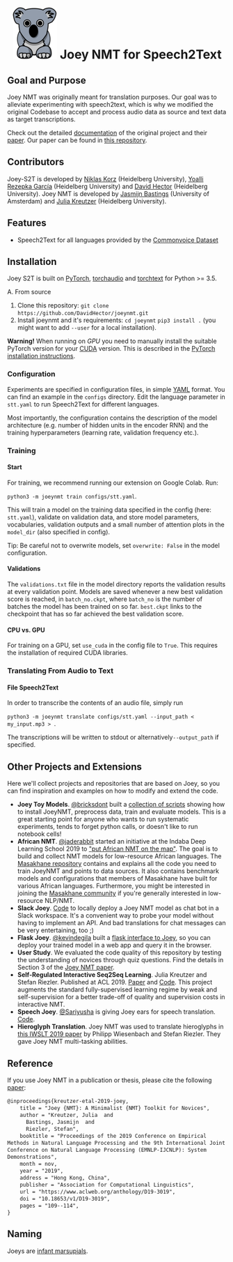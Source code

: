 # &nbsp; ![Joey-S2T](joey-small.png) Joey NMT for Speech2Text

## Goal and Purpose
Joey NMT was originally meant for translation purposes. Our goal was to alleviate experimenting with speech2text, which is why we modified the original Codebase to accept and process audio data as source and text data as target transcriptions. 


Check out the detailed [documentation](https://joeynmt.readthedocs.io) of the original project and their [paper](https://arxiv.org/abs/1907.12484). Our paper can be found in [this repository](https://github.com/DavidHector/joeynmt/).

## Contributors
Joey-S2T is developed by [Niklas Korz](https://github.com/niklaskorz) (Heidelberg University), [Yoalli Rezepka García](https://github.com/Yrgarcia) (Heidelberg University) and [David Hector](https://github.com/DavidHector) (Heidelberg University).
Joey NMT is developed by [Jasmijn Bastings](https://github.com/bastings) (University of Amsterdam) and [Julia Kreutzer](http://www.cl.uni-heidelberg.de/~kreutzer/) (Heidelberg University).


## Features
- Speech2Text for all languages provided by the [Commonvoice Dataset](https://commonvoice.mozilla.org/en)


## Installation
Joey S2T is built on [PyTorch](https://pytorch.org/), [torchaudio](https://pytorch.org/audio/) and [torchtext](https://github.com/pytorch/text) for Python >= 3.5.

A. From source
  1. Clone this repository:
  `git clone https://github.com/DavidHector/joeynmt.git`
  2. Install joeynmt and it's requirements:
  `cd joeynmt`
  `pip3 install .` (you might want to add `--user` for a local installation).

**Warning!** When running on *GPU* you need to manually install the suitable PyTorch version for your [CUDA](https://developer.nvidia.com/cuda-zone) version. This is described in the [PyTorch installation instructions](https://pytorch.org/get-started/locally/).


### Configuration
Experiments are specified in configuration files, in simple [YAML](http://yaml.org/) format. You can find an example in the `configs` directory.
Edit the language parameter in `stt.yaml` to run Speech2Text for different languages.

Most importantly, the configuration contains the description of the model architecture (e.g. number of hidden units in the encoder RNN) and the training hyperparameters (learning rate, validation frequency etc.).

### Training

#### Start
For training, we recommend running our extension on Google Colab.
Run:

`python3 -m joeynmt train configs/stt.yaml`. 

This will train a model on the training data specified in the config (here: `stt.yaml`), 
validate on validation data, 
and store model parameters, vocabularies, validation outputs and a small number of attention plots in the `model_dir` (also specified in config).

Tip: Be careful not to overwrite models, set `overwrite: False` in the model configuration.

#### Validations
The `validations.txt` file in the model directory reports the validation results at every validation point. 
Models are saved whenever a new best validation score is reached, in `batch_no.ckpt`, where `batch_no` is the number of batches the model has been trained on so far.
`best.ckpt` links to the checkpoint that has so far achieved the best validation score.


#### CPU vs. GPU
For training on a GPU, set `use_cuda` in the config file to `True`. This requires the installation of required CUDA libraries.


### Translating From Audio to Text

#### File Speech2Text
In order to transcribe the contents of an audio file, simply run

`python3 -m joeynmt translate configs/stt.yaml --input_path < my_input.mp3 > `.

The transcriptions will be written to stdout or alternatively`--output_path` if specified.


## Other Projects and Extensions
Here we'll collect projects and repositories that are based on Joey, so you can find inspiration and examples on how to modify and extend the code.

- **Joey Toy Models**. [@bricksdont](https://github.com/bricksdont) built a [collection of scripts](https://github.com/bricksdont/joeynmt-toy-models) showing how to install JoeyNMT, preprocess data, train and evaluate models. This is a great starting point for anyone who wants to run systematic experiments, tends to forget python calls, or doesn't like to run notebook cells! 
- **African NMT**. [@jaderabbit](https://github.com/jaderabbit) started an initiative at the Indaba Deep Learning School 2019 to ["put African NMT on the map"](https://twitter.com/alienelf/status/1168159616167010305). The goal is to build and collect NMT models for low-resource African languages. The [Masakhane repository](https://github.com/masakhane-io/masakhane-mt) contains and explains all the code you need to train JoeyNMT and points to data sources. It also contains benchmark models and configurations that members of Masakhane have built for various African languages. Furthermore, you might be interested in joining the [Masakhane community](https://github.com/masakhane-io/masakhane-community) if you're generally interested in low-resource NLP/NMT.
- **Slack Joey**. [Code](https://github.com/juliakreutzer/slack-joey) to locally deploy a Joey NMT model as chat bot in a Slack workspace. It's a convenient way to probe your model without having to implement an API. And bad translations for chat messages can be very entertaining, too ;)
- **Flask Joey**. [@kevindegila](https://github.com/kevindegila) built a [flask interface to Joey](https://github.com/kevindegila/flask-joey), so you can deploy your trained model in a web app and query it in the browser. 
- **User Study**. We evaluated the code quality of this repository by testing the understanding of novices through quiz questions. Find the details in Section 3 of the [Joey NMT paper](https://arxiv.org/abs/1907.12484).
- **Self-Regulated Interactive Seq2Seq Learning**. Julia Kreutzer and Stefan Riezler. Published at ACL 2019. [Paper](https://arxiv.org/abs/1907.05190) and [Code](https://github.com/juliakreutzer/joeynmt/tree/acl19). This project augments the standard fully-supervised learning regime by weak and self-supervision for a better trade-off of quality and supervision costs in interactive NMT.
- **Speech Joey**. [@Sariyusha](https://github.com/Sariyusha) is giving Joey ears for speech translation. [Code](https://github.com/Sariyusha/speech_joey).
- **Hieroglyph Translation**. Joey NMT was used to translate hieroglyphs in [this IWSLT 2019 paper](https://www.cl.uni-heidelberg.de/statnlpgroup/publications/IWSLT2019.pdf) by Philipp Wiesenbach and Stefan Riezler. They gave Joey NMT multi-tasking abilities. 

## Reference
If you use Joey NMT in a publication or thesis, please cite the following [paper](https://arxiv.org/abs/1907.12484):

```
@inproceedings{kreutzer-etal-2019-joey,
    title = "Joey {NMT}: A Minimalist {NMT} Toolkit for Novices",
    author = "Kreutzer, Julia  and
      Bastings, Jasmijn  and
      Riezler, Stefan",
    booktitle = "Proceedings of the 2019 Conference on Empirical Methods in Natural Language Processing and the 9th International Joint Conference on Natural Language Processing (EMNLP-IJCNLP): System Demonstrations",
    month = nov,
    year = "2019",
    address = "Hong Kong, China",
    publisher = "Association for Computational Linguistics",
    url = "https://www.aclweb.org/anthology/D19-3019",
    doi = "10.18653/v1/D19-3019",
    pages = "109--114",
}
```

## Naming
Joeys are [infant marsupials](https://en.wikipedia.org/wiki/Marsupial#Early_development). 

